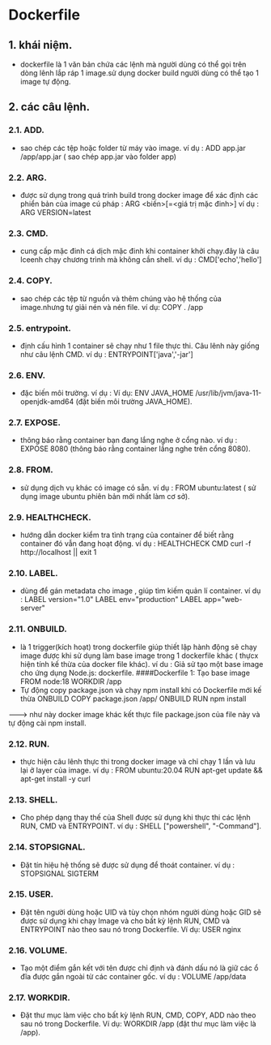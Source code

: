 # Dockerfile 

## 1. khái niệm.
- dockerfile là 1 văn bản chứa các lệnh mà người dùng có thể gọi trên dòng lênh lắp ráp 1 image.sử dụng docker build người dùng có thể tạo 1 image tự động.
## 2. các câu lệnh.
### 2.1. ADD.
- sao chép các tệp hoặc folder từ máy vào image.
ví dụ : ADD app.jar /app/app.jar ( sao chép app.jar vào folder app)
### 2.2. ARG. 
- được sử dụng trong quá trình build trong docker image để xác định các phiển bản của image
cú pháp : ARG <biến>[=<giá trị mặc đinh>]
ví dụ : ARG VERSION=latest
### 2.3. CMD.
- cung cấp mặc đinh cá dịch mặc đinh khi container khởi chạy.đây là câu lceenh chạy chương trình mà không cần shell.
ví dụ : CMD['echo','hello']
### 2.4. COPY. 
- sao chép các tệp từ nguồn và thêm chúng vào hệ thống của image.nhưng tự giải nén và nén file.
ví dụ: COPY . /app
### 2.5. entrypoint.
- định cấu hình 1 container sẽ chạy như 1 file thực thi. Câu lênh này giống như câu lệnh CMD.
ví dụ : ENTRYPOINT['java','-jar']
### 2.6. ENV.
- đặc biến môi trường.
ví dụ : Ví dụ: ENV JAVA_HOME /usr/lib/jvm/java-11-openjdk-amd64 (đặt biến môi trường JAVA_HOME).
### 2.7. EXPOSE.
- thông báo rằng container bạn đang lắng nghe ở cổng nào.
ví dụ : EXPOSE 8080 (thông báo rằng container lắng nghe trên cổng 8080).
### 2.8. FROM. 
- sử dụng dịch vụ khác có image có sẵn.
ví dụ : FROM ubuntu:latest ( sử dụng image ubuntu phiên bản mới nhất làm cơ sở).
### 2.9. HEALTHCHECK.
- hướng dẫn docker kiểm tra tình trạng của container để biết rằng container đó vẫn đang hoạt động.
ví dụ : HEALTHCHECK CMD curl -f http://localhost || exit 1
### 2.10. LABEL.
- dùng để gán metadata cho image , giúp tìm kiếm quản lí container.
ví dụ : 
LABEL version="1.0"
LABEL env="production"
LABEL app="web-server"
### 2.11. ONBUILD.
- là 1 trigger(kích hoạt) trong dockerfile giúp thiết lập hành động sẽ chạy image được khi sử dụng làm base image trong 1 dockerfile khác ( thựcx hiện tính kế thừa của docker file khác).
ví du : 
Giả sử tạo một base image cho ứng dụng Node.js:
dockerfile.
####Dockerfile 1: Tạo base image
FROM node:18
WORKDIR /app
- Tự động copy package.json và chạy npm install khi có Dockerfile mới kế thừa
ONBUILD COPY package.json /app/
ONBUILD RUN npm install

--->  như này docker image khác kết thực file package.json của file này và tự động cài npm install.
### 2.12. RUN.
- thực hiện câu lênh thực thi trong docker image và chỉ chạy 1  lần và lưu lại ở layer của image.
ví dụ : 
FROM ubuntu:20.04
RUN apt-get update && apt-get install -y curl
### 2.13. SHELL.
- Cho phép dạng thay thế của Shell được sử dụng khi thực thi các lệnh RUN, CMD và ENTRYPOINT.
ví dụ : SHELL ["powershell", "-Command"].
### 2.14. STOPSIGNAL.
- Đặt tín hiệu hệ thống sẽ được sử dụng để thoát container.
ví dụ : STOPSIGNAL SIGTERM
### 2.15. USER.
- Đặt tên người dùng hoặc UID và tùy chọn nhóm người dùng hoặc GID sẽ được sử dụng khi chạy Image và cho bất kỳ lệnh RUN, CMD và ENTRYPOINT nào theo sau nó trong Dockerfile.
Ví dụ: USER nginx
### 2.16. VOLUME.
- Tạo một điểm gắn kết với tên được chỉ định và đánh dấu nó là giữ các ổ đĩa được gắn ngoài từ các container gốc.
ví dụ : VOLUME /app/data
### 2.17. WORKDIR.
- Đặt thư mục làm việc cho bất kỳ lệnh RUN, CMD, COPY, ADD nào theo sau nó trong Dockerfile.
Ví dụ: WORKDIR /app (đặt thư mục làm việc là /app).



